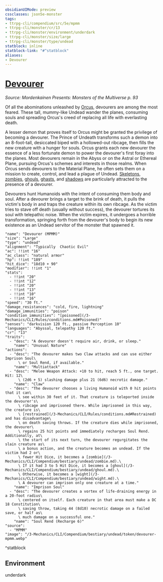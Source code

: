 ```yaml
---
obsidianUIMode: preview
cssclasses: json5e-monster
tags:
- ttrpg-cli/compendium/src/5e/mpmm
- ttrpg-cli/monster/cr/13
- ttrpg-cli/monster/environment/underdark
- ttrpg-cli/monster/size/large
- ttrpg-cli/monster/type/undead
statblock: inline
statblock-link: "#^statblock"
aliases:
- Devourer
---
```

# [Devourer](3-Mechanics\CLI\Compendium\bestiary\undead/devourer-mpmm.md)
*Source: Mordenkainen Presents: Monsters of the Multiverse p. 93*  

Of all the abominations unleashed by [Orcus](/3-Mechanics/CLI/Compendium/bestiary/npc/orcus-mpmm.md), devourers are among the most feared. These tall, mummy-like Undead wander the planes, consuming souls and spreading Orcus's creed of replacing all life with everlasting death.

A lesser demon that proves itself to Orcus might be granted the privilege of becoming a devourer. The Prince of Undeath transforms such a demon into an 8-foot-tall, desiccated biped with a hollowed-out ribcage, then fills the new creature with a hunger for souls. Orcus grants each new devourer the essence of a less fortunate demon to power the devourer's first foray into the planes. Most devourers remain in the Abyss or on the Astral or Ethereal Plane, pursuing Orcus's schemes and interests in those realms. When Orcus sends devourers to the Material Plane, he often sets them on a mission to create, control, and lead a plague of Undead. [Skeletons](/3-Mechanics/CLI/Compendium/bestiary/undead/skeleton.md), [zombies](/3-Mechanics/CLI/Compendium/bestiary/undead/zombie.md), [ghouls](/3-Mechanics/CLI/Compendium/bestiary/undead/ghoul.md), [ghasts](/3-Mechanics/CLI/Compendium/bestiary/undead/ghast.md), and [shadows](/3-Mechanics/CLI/Compendium/bestiary/undead/shadow.md) are particularly attracted to the presence of a devourer.

Devourers hunt Humanoids with the intent of consuming them body and soul. After a devourer brings a target to the brink of death, it pulls the victim's body in and traps the creature within its own ribcage. As the victim tries to stave off death (usually without success), the devourer tortures its soul with telepathic noise. When the victim expires, it undergoes a horrible transformation, springing forth from the devourer's body to begin its new existence as an Undead servitor of the monster that spawned it.

```statblock
"name": "Devourer (MPMM)"
"size": "Large"
"type": "undead"
"alignment": "Typically  Chaotic Evil"
"ac": !!int "16"
"ac_class": "natural armor"
"hp": !!int "189"
"hit_dice": "18d10 + 90"
"modifier": !!int "1"
"stats":
  - !!int "20"
  - !!int "12"
  - !!int "20"
  - !!int "13"
  - !!int "10"
  - !!int "16"
"speed": "30 ft."
"damage_resistances": "cold, fire, lightning"
"damage_immunities": "poison"
"condition_immunities": "[poisoned](/3-Mechanics/CLI/Rules/conditions.md#Poisoned)"
"senses": "darkvision 120 ft., passive Perception 10"
"languages": "Abyssal, telepathy 120 ft."
"cr": "13"
"traits":
  - "desc": "A devourer doesn't require air, drink, or sleep."
    "name": "Unusual Nature"
"actions":
  - "desc": "The devourer makes two Claw attacks and can use either Imprison Soul\
      \ or Soul Rend, if available."
    "name": "Multiattack"
  - "desc": "Melee Weapon Attack: +10 to hit, reach 5 ft., one target. Hit: 12\
      \ (2d6 + 5) slashing damage plus 21 (6d6) necrotic damage."
    "name": "Claw"
  - "desc": "The devourer chooses a living Humanoid with 0 hit points that it can\
      \ see within 30 feet of it. That creature is teleported inside the devourer's\
      \ ribcage and imprisoned there. While imprisoned in this way, the creature is\
      \ [restrained](/3-Mechanics/CLI/Rules/conditions.md#Restrained) and has disadvantage\
      \ on death saving throws. If the creature dies while imprisoned, the devourer\
      \ regains 25 hit points and immediately recharges Soul Rend. Additionally, at\
      \ the start of its next turn, the devourer regurgitates the slain creature as\
      \ a bonus action, and the creature becomes an undead. If the victim had 2 or\
      \ fewer Hit Dice, it becomes a [zombie](/3-Mechanics/CLI/Compendium/bestiary/undead/zombie.md).\
      \ If it had 3 to 5 Hit Dice, it becomes a [ghoul](/3-Mechanics/CLI/Compendium/bestiary/undead/ghoul.md).\
      \ Otherwise, it becomes a [wight](/3-Mechanics/CLI/Compendium/bestiary/undead/wight.md).\
      \ A devourer can imprison only one creature at a time."
    "name": "Imprison Soul"
  - "desc": "The devourer creates a vortex of life-draining energy in a 20-foot radius\
      \ centered on itself. Each creature in that area must make a DC 18 Constitution\
      \ saving throw, taking 44 (8d10) necrotic damage on a failed save, or half as\
      \ much damage on a successful one."
    "name": "Soul Rend (Recharge 6)"
"source":
  - "MPMM"
"image": "/3-Mechanics/CLI/Compendium/bestiary/undead/token/devourer-mpmm.webp"
```
^statblock

## Environment

underdark